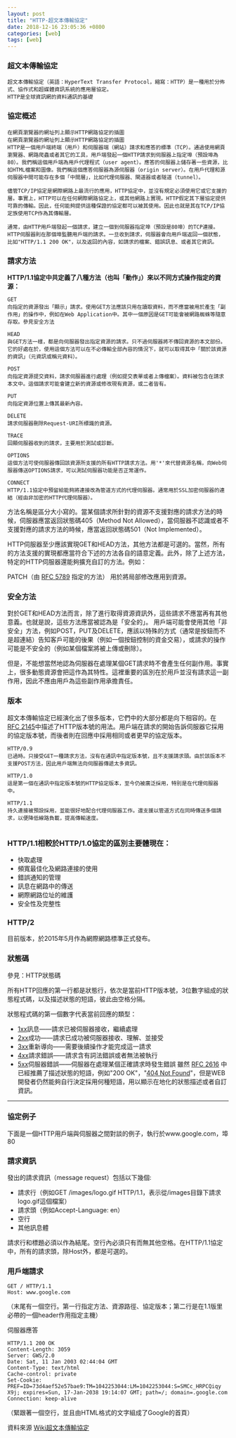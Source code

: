 ```yaml
---
layout: post
title: "HTTP-超文本傳輸協定"
date: 2018-12-16 23:05:36 +0800
categories: [web]
tags: [web]
---
```


### 超文本傳輸協定 

```
超文本傳輸協定（英語：HyperText Transfer Protocol，縮寫：HTTP）是一種用於分佈式、協作式和超媒體資訊系統的應用層協定。
HTTP是全球資訊網的資料通訊的基礎
```


### 協定概述
```
在網頁瀏覽器的網址列上顯示HTTP網路協定的插圖
在網頁瀏覽器的網址列上顯示HTTP網路協定的插圖
HTTP是一個用戶端終端（用戶）和伺服器端（網站）請求和應答的標準（TCP）。通過使用網頁瀏覽器、網路爬蟲或者其它的工具，用戶端發起一個HTTP請求到伺服器上指定埠（預設埠為80）。我們稱這個用戶端為用戶代理程式（user agent）。應答的伺服器上儲存著一些資源，比如HTML檔案和圖像。我們稱這個應答伺服器為源伺服器（origin server）。在用戶代理和源伺服器中間可能存在多個「中間層」，比如代理伺服器、閘道器或者隧道（tunnel）。

儘管TCP/IP協定是網際網路上最流行的應用，HTTP協定中，並沒有規定必須使用它或它支援的層。事實上，HTTP可以在任何網際網路協定上，或其他網路上實現。HTTP假定其下層協定提供可靠的傳輸。因此，任何能夠提供這種保證的協定都可以被其使用。因此也就是其在TCP/IP協定族使用TCP作為其傳輸層。

通常，由HTTP用戶端發起一個請求，建立一個到伺服器指定埠（預設是80埠）的TCP連接。HTTP伺服器則在那個埠監聽用戶端的請求。一旦收到請求，伺服器會向用戶端返回一個狀態，比如"HTTP/1.1 200 OK"，以及返回的內容，如請求的檔案、錯誤訊息、或者其它資訊。
```

### 請求方法
**HTTP/1.1協定中共定義了八種方法（也叫「動作」）來以不同方式操作指定的資源：**

```
GET
向指定的資源發出「顯示」請求。使用GET方法應該只用在讀取資料，而不應當被用於產生「副作用」的操作中，例如在Web Application中。其中一個原因是GET可能會被網路蜘蛛等隨意存取。參見安全方法

HEAD
與GET方法一樣，都是向伺服器發出指定資源的請求。只不過伺服器將不傳回資源的本文部份。它的好處在於，使用這個方法可以在不必傳輸全部內容的情況下，就可以取得其中「關於該資源的資訊」（元資訊或稱元資料）。

POST
向指定資源提交資料，請求伺服器進行處理（例如提交表單或者上傳檔案）。資料被包含在請求本文中。這個請求可能會建立新的資源或修改現有資源，或二者皆有。

PUT
向指定資源位置上傳其最新內容。

DELETE
請求伺服器刪除Request-URI所標識的資源。

TRACE
回顯伺服器收到的請求，主要用於測試或診斷。

OPTIONS
這個方法可使伺服器傳回該資源所支援的所有HTTP請求方法。用'*'來代替資源名稱，向Web伺服器傳送OPTIONS請求，可以測試伺服器功能是否正常運作。

CONNECT
HTTP/1.1協定中預留給能夠將連接改為管道方式的代理伺服器。通常用於SSL加密伺服器的連結（經由非加密的HTTP代理伺服器）。
```

方法名稱是區分大小寫的。當某個請求所針對的資源不支援對應的請求方法的時候，伺服器應當返回狀態碼405（Method Not Allowed），當伺服器不認識或者不支援對應的請求方法的時候，應當返回狀態碼501（Not Implemented）。

HTTP伺服器至少應該實現GET和HEAD方法，其他方法都是可選的。當然，所有的方法支援的實現都應當符合下述的方法各自的語意定義。此外，除了上述方法，特定的HTTP伺服器還能夠擴充自訂的方法。例如：

PATCH（由 [RFC 5789](https://tools.ietf.org/html/rfc5789) 指定的方法）
用於將局部修改應用到資源。

### 安全方法
對於GET和HEAD方法而言，除了進行取得資源資訊外，這些請求不應當再有其他意義。也就是說，這些方法應當被認為是「安全的」。 用戶端可能會使用其他「非安全」方法，例如POST，PUT及DELETE，應該以特殊的方式（通常是按鈕而不是超連結）告知客戶可能的後果（例如一個按鈕控制的資金交易），或請求的操作可能是不安全的（例如某個檔案將被上傳或刪除）。

但是，不能想當然地認為伺服器在處理某個GET請求時不會產生任何副作用。事實上，很多動態資源會把這作為其特性。這裡重要的區別在於用戶並沒有請求這一副作用，因此不應由用戶為這些副作用承擔責任。

### 版本
超文本傳輸協定已經演化出了很多版本，它們中的大部分都是向下相容的。在 [RFC 2145](https://tools.ietf.org/html/rfc2145)中描述了HTTP版本號的用法。用戶端在請求的開始告訴伺服器它採用的協定版本號，而後者則在回應中採用相同或者更早的協定版本。

```
HTTP/0.9
已過時。只接受GET一種請求方法，沒有在通訊中指定版本號，且不支援請求頭。由於該版本不支援POST方法，因此用戶端無法向伺服器傳遞太多資訊。

HTTP/1.0
這是第一個在通訊中指定版本號的HTTP協定版本，至今仍被廣泛採用，特別是在代理伺服器中。

HTTP/1.1
持久連接被預設採用，並能很好地配合代理伺服器工作。還支援以管道方式在同時傳送多個請求，以便降低線路負載，提高傳輸速度。


```
### HTTP/1.1相較於HTTP/1.0協定的區別主要體現在：

- 快取處理
- 頻寬最佳化及網路連接的使用
- 錯誤通知的管理
- 訊息在網路中的傳送
- 網際網路位址的維護
- 安全性及完整性


### HTTP/2

目前版本，於2015年5月作為網際網路標準正式發布。



### 狀態碼

參見：HTTP狀態碼

所有HTTP回應的第一行都是狀態行，依次是當前HTTP版本號，3位數字組成的狀態程式碼，以及描述狀態的短語，彼此由空格分隔。

狀態程式碼的第一個數字代表當前回應的類型：

- [1xx](https://www.wikiwand.com/zh-tw/HTTP%E7%8A%B6%E6%80%81%E7%A0%81#1xx%E6%B6%88%E6%81%AF)訊息——請求已被伺服器接收，繼續處理
- [2xx](https://www.wikiwand.com/zh-tw/HTTP%E7%8A%B6%E6%80%81%E7%A0%81#2xx%E6%88%90%E5%8A%9F)成功——請求已成功被伺服器接收、理解、並接受
- [3xx](https://www.wikiwand.com/zh-tw/HTTP%E7%8A%B6%E6%80%81%E7%A0%81#3xx%E9%87%8D%E5%AE%9A%E5%90%91)重新導向——需要後續操作才能完成這一請求
- [4xx](https://www.wikiwand.com/zh-tw/HTTP%E7%8A%B6%E6%80%81%E7%A0%81#4xx%E8%AF%B7%E6%B1%82%E9%94%99%E8%AF%AF)請求錯誤——請求含有詞法錯誤或者無法被執行
- [5xx](https://www.wikiwand.com/zh-tw/HTTP%E7%8A%B6%E6%80%81%E7%A0%81#5xx%E6%9C%8D%E5%8A%A1%E5%99%A8%E9%94%99%E8%AF%AF)伺服器錯誤——伺服器在處理某個正確請求時發生錯誤
雖然 [RFC 2616](https://tools.ietf.org/html/rfc2616) 中已經推薦了描述狀態的短語，例如"200 OK"，"[404 Not Found](https://www.wikiwand.com/zh-tw/HTTP_404)"，但是WEB開發者仍然能夠自行決定採用何種短語，用以顯示在地化的狀態描述或者自訂資訊。

--- 

### 協定例子
下面是一個HTTP用戶端與伺服器之間對談的例子，執行於www.google.com，埠80


### 請求資訊
發出的請求資訊（message request）包括以下幾個:

- 請求行（例如GET /images/logo.gif HTTP/1.1，表示從/images目錄下請求logo.gif這個檔案）
- 請求頭（例如Accept-Language: en）
- 空行
- 其他訊息體

請求行和標題必須以<CR><LF>作為結尾。空行內必須只有<CR><LF>而無其他空格。在HTTP/1.1協定中，所有的請求頭，除Host外，都是可選的。

### 用戶端請求
```http
GET / HTTP/1.1
Host: www.google.com
```
（末尾有一個空行。第一行指定方法、資源路徑、協定版本；第二行是在1.1版里必帶的一個header作用指定主機）

伺服器應答
```http
HTTP/1.1 200 OK
Content-Length: 3059
Server: GWS/2.0
Date: Sat, 11 Jan 2003 02:44:04 GMT
Content-Type: text/html
Cache-control: private
Set-Cookie: PREF=ID=73d4aef52e57bae9:TM=1042253044:LM=1042253044:S=SMCc_HRPCQiqy
X9j; expires=Sun, 17-Jan-2038 19:14:07 GMT; path=/; domain=.google.com
Connection: keep-alive
```
（緊跟著一個空行，並且由HTML格式的文字組成了Google的首頁）

資料來源
[Wiki超文本傳輸協定](https://www.wikiwand.com/zh-tw/%E8%B6%85%E6%96%87%E6%9C%AC%E4%BC%A0%E8%BE%93%E5%8D%8F%E8%AE%AE)